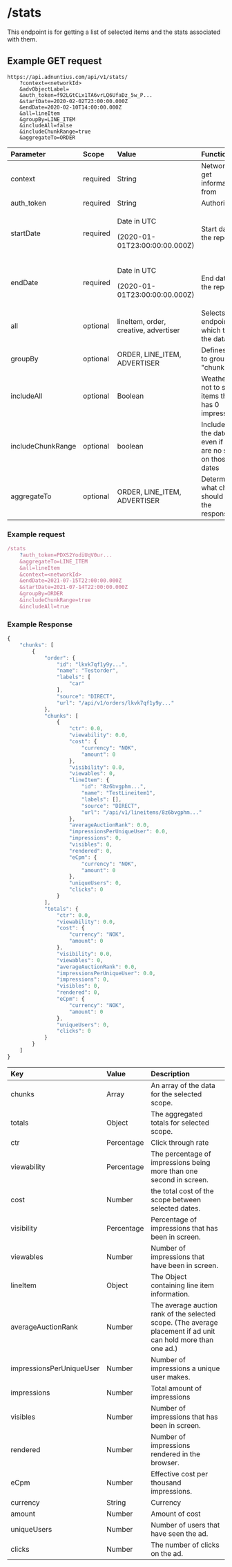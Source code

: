 # /stats

This endpoint is for getting a list of selected items and the stats associated with them.

## Example GET request

```http
https://api.adnuntius.com/api/v1/stats/
    ?context=<networkId>
    &advObjectLabel=
    &auth_token=f92LGtCLx1TA6vrLQ6UfaDz_5w_P...
    &startDate=2020-02-02T23:00:00.000Z
    &endDate=2020-02-10T14:00:00.000Z
    &all=lineItem
    &groupBy=LINE_ITEM
    &includeAll=false
    &includeChunkRange=true
    &aggregateTo=ORDER
```

<table>
  <thead>
    <tr>
      <th style="text-align:left">Parameter</th>
      <th style="text-align:left">Scope</th>
      <th style="text-align:left">Value</th>
      <th style="text-align:left">Function</th>
    </tr>
  </thead>
  <tbody>
    <tr>
      <td style="text-align:left">context</td>
      <td style="text-align:left">required</td>
      <td style="text-align:left">String</td>
      <td style="text-align:left">Network to get information from</td>
    </tr>
    <tr>
      <td style="text-align:left">auth_token</td>
      <td style="text-align:left">required</td>
      <td style="text-align:left">String</td>
      <td style="text-align:left">Authorization</td>
    </tr>
    <tr>
      <td style="text-align:left">startDate</td>
      <td style="text-align:left">required</td>
      <td style="text-align:left">
        <p>Date in UTC</p>
        <p>(2020-01-01T23:00:00:00.000Z)</p>
      </td>
      <td style="text-align:left">Start date of the report</td>
    </tr>
    <tr>
      <td style="text-align:left">endDate</td>
      <td style="text-align:left">required</td>
      <td style="text-align:left">
        <p>Date in UTC</p>
        <p>(2020-01-01T23:00:00:00.000Z)</p>
      </td>
      <td style="text-align:left">End date of the report</td>
    </tr>
    <tr>
      <td style="text-align:left">all</td>
      <td style="text-align:left">optional</td>
      <td style="text-align:left">lineItem, order, creative, advertiser</td>
      <td style="text-align:left">Selects the endpoint for which to get the data.</td>
    </tr>
    <tr>
      <td style="text-align:left">groupBy</td>
      <td style="text-align:left">optional</td>
      <td style="text-align:left">ORDER, LINE_ITEM, ADVERTISER</td>
      <td style="text-align:left">Defines how to group the &quot;chunks&quot;</td>
    </tr>
    <tr>
      <td style="text-align:left">includeAll</td>
      <td style="text-align:left">optional</td>
      <td style="text-align:left">Boolean</td>
      <td style="text-align:left">Weather or not to show items that has 0 impressions.</td>
    </tr>
    <tr>
      <td style="text-align:left">includeChunkRange</td>
      <td style="text-align:left">optional</td>
      <td style="text-align:left">boolean</td>
      <td style="text-align:left">Includes all the dates even if there are no stats on those dates</td>
    </tr>
    <tr>
      <td style="text-align:left">aggregateTo</td>
      <td style="text-align:left">optional</td>
      <td style="text-align:left">ORDER, LINE_ITEM, ADVERTISER</td>
      <td style="text-align:left">Determine what chunks should be in the response.</td>
    </tr>
  </tbody>
</table>

### Example request

```javascript
/stats
    ?auth_token=PDXS2YodiUqV0ur...
    &aggregateTo=LINE_ITEM
    &all=lineItem
    &context=<networkId>
    &endDate=2021-07-15T22:00:00.000Z
    &startDate=2021-07-14T22:00:00.000Z
    &groupBy=ORDER
    &includeChunkRange=true
    &includeAll=true
```

### Example Response

```javascript
{
    "chunks": [
        {
            "order": {
                "id": "lkvk7qf1y9y...",
                "name": "Testorder",
                "labels": [
                    "car"
                ],
                "source": "DIRECT",
                "url": "/api/v1/orders/lkvk7qf1y9y..."
            },
            "chunks": [
                {
                    "ctr": 0.0,
                    "viewability": 0.0,
                    "cost": {
                        "currency": "NOK",
                        "amount": 0
                    },
                    "visibility": 0.0,
                    "viewables": 0,
                    "lineItem": {
                        "id": "8z6bvgphm...",
                        "name": "TestLineitem1",
                        "labels": [],
                        "source": "DIRECT",
                        "url": "/api/v1/lineitems/8z6bvgphm..."
                    },
                    "averageAuctionRank": 0.0,
                    "impressionsPerUniqueUser": 0.0,
                    "impressions": 0,
                    "visibles": 0,
                    "rendered": 0,
                    "eCpm": {
                        "currency": "NOK",
                        "amount": 0
                    },
                    "uniqueUsers": 0,
                    "clicks": 0
                }
            ],
            "totals": {
                "ctr": 0.0,
                "viewability": 0.0,
                "cost": {
                    "currency": "NOK",
                    "amount": 0
                },
                "visibility": 0.0,
                "viewables": 0,
                "averageAuctionRank": 0.0,
                "impressionsPerUniqueUser": 0.0,
                "impressions": 0,
                "visibles": 0,
                "rendered": 0,
                "eCpm": {
                    "currency": "NOK",
                    "amount": 0
                },
                "uniqueUsers": 0,
                "clicks": 0
            }
        }
	]
}
```

| Key | Value | Description |
| :--- | :--- | :--- |
| chunks | Array | An array of the data for the selected scope. |
| totals | Object | The aggregated totals for selected scope. |
| ctr | Percentage | Click through rate |
| viewability | Percentage | The percentage of impressions being more than one second in screen. |
| cost | Number | the total cost of the scope between selected dates. |
| visibility | Percentage | Percentage of impressions that has been in screen. |
| viewables | Number | Number of impressions that have been in screen. |
| lineItem | Object | The Object containing line item information. |
| averageAuctionRank | Number | The average auction rank of the selected scope. \(The average placement if ad unit can hold more than one ad.\) |
| impressionsPerUniqueUser | Number | Number of impressions a unique user makes. |
| impressions | Number | Total amount of impressions |
| visibles | Number | Number of impressions that has been in screen. |
| rendered | Number | Number of impressions rendered in the browser. |
| eCpm | Number | Effective cost per thousand impressions. |
| currency | String | Currency |
| amount | Number | Amount of cost  |
| uniqueUsers | Number | Number of users that have seen the ad. |
| clicks | Number | The number of clicks on the ad. |

